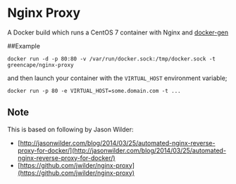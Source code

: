 # Nginx Proxy

A Docker build which runs a CentOS 7 container with Nginx and [docker-gen](https://github.com/jwilder/docker-gen)

##Example

```
docker run -d -p 80:80 -v /var/run/docker.sock:/tmp/docker.sock -t greencape/nginx-proxy
```

and then launch your container with the `VIRTUAL_HOST` environment variable;

```
docker run -p 80 -e VIRTUAL_HOST=some.domain.com -t ...
```

## Note

This is based on following by Jason Wilder:

  - [http://jasonwilder.com/blog/2014/03/25/automated-nginx-reverse-proxy-for-docker/](http://jasonwilder.com/blog/2014/03/25/automated-nginx-reverse-proxy-for-docker/)
  - [https://github.com/jwilder/nginx-proxy](https://github.com/jwilder/nginx-proxy)
